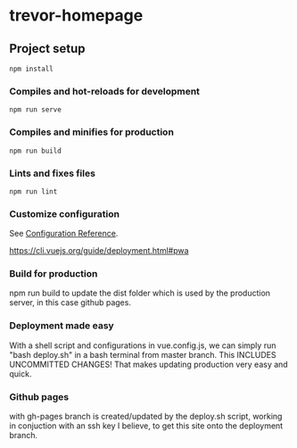 # trevor-homepage

## Project setup
```
npm install
```

### Compiles and hot-reloads for development
```
npm run serve
```

### Compiles and minifies for production
```
npm run build
```

### Lints and fixes files
```
npm run lint
```

### Customize configuration
See [Configuration Reference](https://cli.vuejs.org/config/).



https://cli.vuejs.org/guide/deployment.html#pwa



### Build for production
npm run build to update the dist folder which is used by the production server, in this case github pages.

### Deployment made easy
With a shell script and configurations in vue.config.js, we can simply run "bash deploy.sh" in a bash terminal from master branch. This INCLUDES UNCOMMITTED CHANGES! That makes updating production very easy and quick.

### Github pages
with gh-pages branch is created/updated by the deploy.sh script, working in conjuction with an ssh key I believe, to get this site onto the deployment branch.